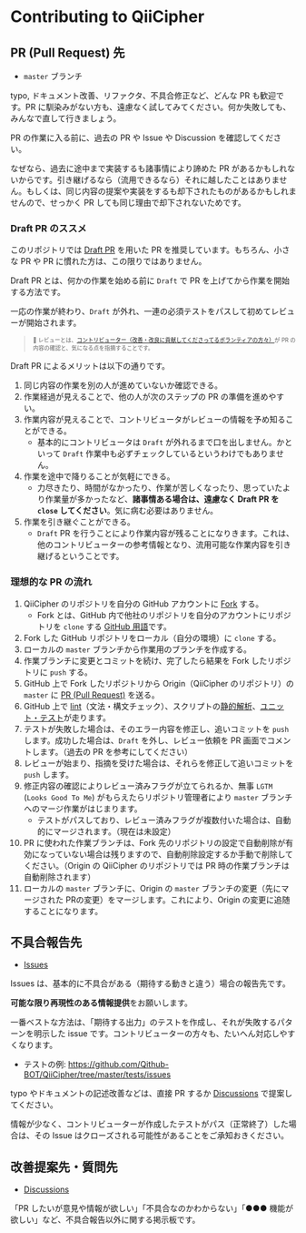 # Contributing to QiiCipher

## PR (Pull Request) 先

- `master` ブランチ

typo, ドキュメント改善、リファクタ、不具合修正など、どんな PR も歓迎です。PR に馴染みがない方も、遠慮なく試してみてください。何か失敗しても、みんなで直して行きましょう。

PR の作業に入る前に、過去の PR や Issue や Discussion を確認してください。

なぜなら、過去に途中まで実装するも諸事情により諦めた PR があるかもしれないからです。引き継げるなら（流用できるなら）それに越したことはありません。もしくは、同じ内容の提案や実装をするも却下されたものがあるかもしれませんので、せっかく PR しても同じ理由で却下されないためです。

### Draft PR のススメ

このリポジトリでは [Draft PR](https://github.blog/jp/2019-02-19-introducing-draft-pull-requests/) を用いた PR を推奨しています。もちろん、小さな PR や PR に慣れた方は、この限りではありません。

Draft PR とは、何かの作業を始める前に `Draft` で PR を上げてから作業を開始する方法です。

一応の作業が終わり、`Draft` が外れ、一連の必須テストをパスして初めてレビューが開始されます。

> <sub><sup>🐒 レビューとは、[コントリビューター（改善・改良に貢献してくださってるボランティアの方々）](https://github.com/Qithub-BOT/QiiCipher/graphs/contributors)が PR の内容の確認と、気になる点を指摘することです。</sup></sub>

Draft PR によるメリットは以下の通りです。

1. 同じ内容の作業を別の人が進めていないか確認できる。
2. 作業経過が見えることで、他の人が次のステップの PR の準備を進めやすい。
3. 作業内容が見えることで、コントリビュータがレビューの情報を予め知ることができる。
    - 基本的にコントリビュータは `Draft` が外れるまで口を出しません。かといって `Draft` 作業中も必ずチェックしているというわけでもありません。
4. 作業を途中で降りることが気軽にできる。
    - 力尽きたり、時間がなかったり、作業が苦しくなったり、思っていたより作業量が多かったなど、**諸事情ある場合は、遠慮なく Draft PR を `close` してください**。気に病む必要はありません。
5. 作業を引き継ぐことができる。
    - `Draft` PR を行うことにより作業内容が残ることになりきます。これは、他のコントリビューターの参考情報となり、流用可能な作業内容を引き継げるということです。

### 理想的な PR の流れ

1. QiiCipher のリポジトリを自分の GitHub アカウントに [Fork](https://docs.github.com/ja/github/getting-started-with-github/quickstart/fork-a-repo) する。
    - Fork とは、GitHub 内で他社のリポジトリを自分のアカウントにリポジトリを `clone` する [GitHub 用語](https://docs.github.com/ja/github/getting-started-with-github/quickstart/github-glossary#fork)です。
2. Fork した GitHub リポジトリをローカル（自分の環境）に `clone` する。
3. ローカルの `master` ブランチから作業用のブランチを作成する。
4. 作業ブランチに変更とコミットを続け、完了したら結果を Fork したリポジトリに `push` する。
5. GitHub 上で Fork したリポジトリから Origin（QiiCipher のリポジトリ）の `master` に [PR (Pull Request)](https://docs.github.com/ja/desktop/contributing-and-collaborating-using-github-desktop/working-with-your-remote-repository-on-github-or-github-enterprise/creating-an-issue-or-pull-request#creating-a-pull-request) を送る。
6. GitHub 上で [lint](https://ja.wikipedia.org/wiki/Lint#%E3%80%8Clint%E3%80%8D%E3%81%AE%E6%B4%BE%E7%94%9F%E7%94%A8%E6%B3%95)（文法・構文チェック）、スクリプトの[静的解析](https://ja.wikipedia.org/wiki/%E9%9D%99%E7%9A%84%E3%82%B3%E3%83%BC%E3%83%89%E8%A7%A3%E6%9E%90)、[ユニット・テスト](https://ja.wikipedia.org/wiki/%E5%8D%98%E4%BD%93%E3%83%86%E3%82%B9%E3%83%88)が走ります。
7. テストが失敗した場合は、そのエラー内容を修正し、追いコミットを `push` します。成功した場合は、`Draft` を外し、レビュー依頼を PR 画面でコメントします。（過去の PR を参考にしてください）
8. レビューが始まり、指摘を受けた場合は、それらを修正して追いコミットを `push` します。
9. 修正内容の確認によりレビュー済みフラグが立てられるか、無事 `LGTM` (`Looks Good To Me`) がもらえたらリポジトリ管理者により `master` ブランチへのマージ作業がはじまります。
    - テストがパスしており、レビュー済みフラグが複数付いた場合は、自動的にマージされます。（現在は未設定）
10. PR に使われた作業ブランチは、Fork 先のリポジトリの設定で自動削除が有効になっていない場合は残りますので、自動削除設定するか手動で削除してください。（Origin の QiiCipher のリポジトリでは PR 時の作業ブランチは自動削除されます）
11. ローカルの `master` ブランチに、Origin の `master` ブランチの変更（先にマージされた PRの変更）をマージします。これにより、Origin の変更に追随することになります。

## 不具合報告先

- [Issues](https://github.com/Qithub-BOT/QiiCipher/issues)

Issues は、基本的に不具合がある（期待する動きと違う）場合の報告先です。

**可能な限り再現性のある情報提供**をお願いします。

一番ベストな方法は、「期待する出力」のテストを作成し、それが失敗するパターンを明示した issue です。コントリビューターの方々も、たいへん対応しやすくなります。

- テストの例: https://github.com/Qithub-BOT/QiiCipher/tree/master/tests/issues

typo やドキュメントの記述改善などは、直接 PR するか [Discussions](https://github.com/Qithub-BOT/QiiCipher/discussions) で提案してください。

情報が少なく、コントリビューターが作成したテストがパス（正常終了）した場合は、その Issue はクローズされる可能性があることをご承知おきください。

## 改善提案先・質問先

- [Discussions](https://github.com/Qithub-BOT/QiiCipher/discussions)

「PR したいが意見や情報が欲しい」「不具合なのかわからない」「●●● 機能が欲しい」など、不具合報告以外に関する掲示板です。

